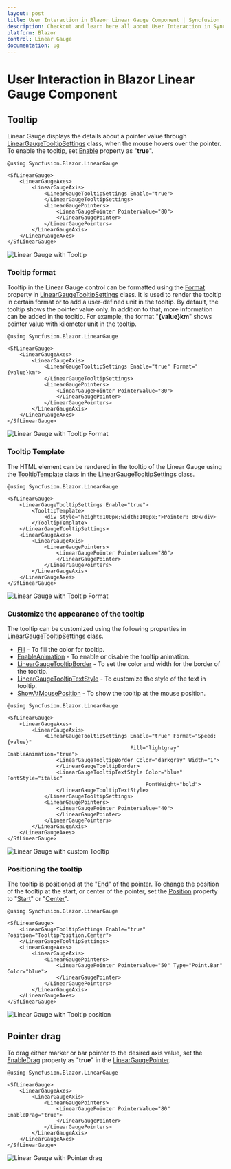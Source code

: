 ```yaml
---
layout: post
title: User Interaction in Blazor Linear Gauge Component | Syncfusion
description: Checkout and learn here all about User Interaction in Syncfusion Blazor Linear Gauge component and more.
platform: Blazor
control: Linear Gauge
documentation: ug
---
```


# User Interaction in Blazor Linear Gauge Component

## Tooltip

Linear Gauge displays the details about a pointer value through [LinearGaugeTooltipSettings](https://help.syncfusion.com/cr/blazor/Syncfusion.Blazor.LinearGauge.LinearGaugeTooltipSettings.html) class, when the mouse hovers over the pointer. To enable the tooltip, set [Enable](https://help.syncfusion.com/cr/blazor/Syncfusion.Blazor.LinearGauge.LinearGaugeTooltipSettings.html#Syncfusion_Blazor_LinearGauge_LinearGaugeTooltipSettings_Enable) property as "**true**".

```cshtml
@using Syncfusion.Blazor.LinearGauge

<SfLinearGauge>
    <LinearGaugeAxes>
        <LinearGaugeAxis>
            <LinearGaugeTooltipSettings Enable="true">
            </LinearGaugeTooltipSettings>
            <LinearGaugePointers>
                <LinearGaugePointer PointerValue="80">
                </LinearGaugePointer>
            </LinearGaugePointers>
        </LinearGaugeAxis>
    </LinearGaugeAxes>
</SfLinearGauge>
```

![Linear Gauge with Tooltip](images/tooltip.png)

### Tooltip format

Tooltip in the Linear Gauge control can be formatted using the [Format](https://help.syncfusion.com/cr/blazor/Syncfusion.Blazor.LinearGauge.LinearGaugeTooltipSettings.html#Syncfusion_Blazor_LinearGauge_LinearGaugeTooltipSettings_Format) property in [LinearGaugeTooltipSettings](https://help.syncfusion.com/cr/blazor/Syncfusion.Blazor.LinearGauge.LinearGaugeTooltipSettings.html) class. It is used to render the tooltip in certain format or to add a user-defined unit in the tooltip. By default, the tooltip shows the pointer value only. In addition to that, more information can be added in the tooltip. For example, the format "**{value}km**" shows pointer value with kilometer unit in the tooltip.

```cshtml
@using Syncfusion.Blazor.LinearGauge

<SfLinearGauge>
    <LinearGaugeAxes>
        <LinearGaugeAxis>
            <LinearGaugeTooltipSettings Enable="true" Format="{value}km">
            </LinearGaugeTooltipSettings>
            <LinearGaugePointers>
                <LinearGaugePointer PointerValue="80">
                </LinearGaugePointer>
            </LinearGaugePointers>
        </LinearGaugeAxis>
    </LinearGaugeAxes>
</SfLinearGauge>
```

![Linear Gauge with Tooltip Format](images/tooltip-formats.png)

### Tooltip Template

The HTML element can be rendered in the tooltip of the Linear Gauge using the [TooltipTemplate](https://help.syncfusion.com/cr/blazor/Syncfusion.Blazor.LinearGauge.LinearGaugeTooltipSettings.html#Syncfusion_Blazor_LinearGauge_LinearGaugeTooltipSettings_TooltipTemplate) class in the [LinearGaugeTooltipSettings](https://help.syncfusion.com/cr/blazor/Syncfusion.Blazor.LinearGauge.LinearGaugeTooltipSettings.html) class.

```cshtml
@using Syncfusion.Blazor.LinearGauge

<SfLinearGauge>
    <LinearGaugeTooltipSettings Enable="true">
        <TooltipTemplate>
            <div style="height:100px;width:100px;">Pointer: 80</div>
        </TooltipTemplate>
    </LinearGaugeTooltipSettings>
    <LinearGaugeAxes>
        <LinearGaugeAxis>
            <LinearGaugePointers>
                <LinearGaugePointer PointerValue="80">
                </LinearGaugePointer>
            </LinearGaugePointers>
        </LinearGaugeAxis>
    </LinearGaugeAxes>
</SfLinearGauge>
```

![Linear Gauge with Tooltip Format](images/tooltip-template1.png)

### Customize the appearance of the tooltip

The tooltip can be customized using the following properties in [LinearGaugeTooltipSettings](https://help.syncfusion.com/cr/blazor/Syncfusion.Blazor.LinearGauge.LinearGaugeTooltipSettings.html) class.

* [Fill](https://help.syncfusion.com/cr/blazor/Syncfusion.Blazor.LinearGauge.LinearGaugeTooltipSettings.html#Syncfusion_Blazor_LinearGauge_LinearGaugeTooltipSettings_Fill) - To fill the color for tooltip.
* [EnableAnimation](https://help.syncfusion.com/cr/blazor/Syncfusion.Blazor.LinearGauge.LinearGaugeTooltipSettings.html#Syncfusion_Blazor_LinearGauge_LinearGaugeTooltipSettings_EnableAnimation) - To enable or disable the tooltip animation.
* [LinearGaugeTooltipBorder](https://help.syncfusion.com/cr/blazor/Syncfusion.Blazor.LinearGauge.LinearGaugeTooltipBorder.html) - To set the color and width for the border of the tooltip.
* [LinearGaugeTooltipTextStyle](https://help.syncfusion.com/cr/blazor/Syncfusion.Blazor.LinearGauge.LinearGaugeTooltipTextStyle.html) - To customize the style of the text in tooltip.
* [ShowAtMousePosition](https://help.syncfusion.com/cr/blazor/Syncfusion.Blazor.LinearGauge.LinearGaugeRangeTooltipSettings.html#Syncfusion_Blazor_LinearGauge_LinearGaugeRangeTooltipSettings_ShowAtMousePosition) - To show the tooltip at the mouse position.

```cshtml
@using Syncfusion.Blazor.LinearGauge

<SfLinearGauge>
    <LinearGaugeAxes>
        <LinearGaugeAxis>
            <LinearGaugeTooltipSettings Enable="true" Format="Speed: {value}"
                                        Fill="lightgray" EnableAnimation="true">
                <LinearGaugeTooltipBorder Color="darkgray" Width="1">
                </LinearGaugeTooltipBorder>
                <LinearGaugeTooltipTextStyle Color="blue" FontStyle="italic"
                                             FontWeight="bold">
                </LinearGaugeTooltipTextStyle>
            </LinearGaugeTooltipSettings>
            <LinearGaugePointers>
                <LinearGaugePointer PointerValue="40">
                </LinearGaugePointer>
            </LinearGaugePointers>
        </LinearGaugeAxis>
    </LinearGaugeAxes>
</SfLinearGauge>
```

![Linear Gauge with custom Tooltip](images/custom-tooltip.png)

### Positioning the tooltip

The tooltip is positioned at the "[End](https://help.syncfusion.com/cr/blazor/Syncfusion.Blazor.LinearGauge.TooltipPosition.html#Syncfusion_Blazor_LinearGauge_TooltipPosition_End)" of the pointer. To change the position of the tooltip at the start, or center of the pointer, set the [Position](https://help.syncfusion.com/cr/blazor/Syncfusion.Blazor.LinearGauge.LinearGaugeRangeTooltipSettings.html#Syncfusion_Blazor_LinearGauge_LinearGaugeRangeTooltipSettings_Position) property to "[Start](https://help.syncfusion.com/cr/blazor/Syncfusion.Blazor.LinearGauge.TooltipPosition.html#Syncfusion_Blazor_LinearGauge_TooltipPosition_Start)" or "[Center](https://help.syncfusion.com/cr/blazor/Syncfusion.Blazor.LinearGauge.TooltipPosition.html#Syncfusion_Blazor_LinearGauge_TooltipPosition_Center)".

```cshtml
@using Syncfusion.Blazor.LinearGauge

<SfLinearGauge>
    <LinearGaugeTooltipSettings Enable="true" Position="TooltipPosition.Center">
    </LinearGaugeTooltipSettings>
    <LinearGaugeAxes>
        <LinearGaugeAxis>
            <LinearGaugePointers>
                <LinearGaugePointer PointerValue="50" Type="Point.Bar" Color="blue">
                </LinearGaugePointer>
            </LinearGaugePointers>
        </LinearGaugeAxis>
    </LinearGaugeAxes>
</SfLinearGauge>
```

![Linear Gauge with Tooltip position](images/tooltip-position.png)

## Pointer drag

To drag either marker or bar pointer to the desired axis value, set the [EnableDrag](https://help.syncfusion.com/cr/blazor/Syncfusion.Blazor.LinearGauge.LinearGaugePointer.html#Syncfusion_Blazor_LinearGauge_LinearGaugePointer_EnableDrag) property as "**true**" in the [LinearGaugePointer](https://help.syncfusion.com/cr/blazor/Syncfusion.Blazor.LinearGauge.LinearGaugePointer.html).

```cshtml
@using Syncfusion.Blazor.LinearGauge

<SfLinearGauge>
    <LinearGaugeAxes>
        <LinearGaugeAxis>
            <LinearGaugePointers>
                <LinearGaugePointer PointerValue="80" EnableDrag="true">
                </LinearGaugePointer>
            </LinearGaugePointers>
        </LinearGaugeAxis>
    </LinearGaugeAxes>
</SfLinearGauge>
```

![Linear Gauge with Pointer drag](images/dragging-pointr.gif)